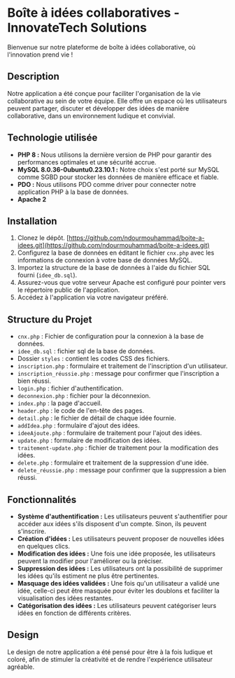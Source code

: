 # Boîte à idées collaboratives - InnovateTech Solutions

Bienvenue sur notre plateforme de boîte à idées collaborative, où l'innovation prend vie !

## Description

Notre application a été conçue pour faciliter l'organisation de la vie collaborative au sein de votre équipe. Elle offre un espace où les utilisateurs peuvent partager, discuter et développer des idées de manière collaborative, dans un environnement ludique et convivial.

## Technologie utilisée

- **PHP 8 :** Nous utilisons la dernière version de PHP pour garantir des performances optimales et une sécurité accrue.
- **MySQL 8.0.36-0ubuntu0.23.10.1 :** Notre choix s'est porté sur MySQL comme SGBD pour stocker les données de manière efficace et fiable.
- **PDO :** Nous utilisons PDO comme driver pour connecter notre application PHP à la base de données.
- **Apache 2**

## Installation

1. Clonez le dépôt. [https://github.com/ndourmouhammad/boite-a-idees.git](https://github.com/ndourmouhammad/boite-a-idees.git)
2. Configurez la base de données en éditant le fichier `cnx.php` avec les informations de connexion à votre base de données MySQL.
3. Importez la structure de la base de données à l'aide du fichier SQL fourni (`idee_db.sql`).
4. Assurez-vous que votre serveur Apache est configuré pour pointer vers le répertoire public de l'application.
5. Accédez à l'application via votre navigateur préféré.

## Structure du Projet

- `cnx.php` : Fichier de configuration pour la connexion à la base de données.
- `idee_db.sql` : fichier sql de la base de données.
- Dossier `styles` : contient les codes CSS des fichiers.
- `inscription.php` : formulaire et traitement de l'inscription d'un utilisateur.
- `inscription_réussie.php` : message pour confirmer que l'inscription a bien réussi.
- `login.php` : fichier d'authentification.
- `deconnexion.php` : fichier pour la déconnexion.
- `index.php` : la page d'accueil.
- `header.php` : le code de l'en-tête des pages.
- `detail.php` : le fichier de détail de chaque idée fournie.
- `addIdea.php` : formulaire d'ajout des idées.
- `ideeAjoute.php` : formulaire de traitement pour l'ajout des idées.
- `update.php` : formulaire de modification des idées.
- `traitement-update.php` : fichier de traitement pour la modification des idées.
- `delete.php` : formulaire et traitement de la suppression d'une idée.
- `delete_réussie.php` : message pour confirmer que la suppression a bien réussi.

## Fonctionnalités

- **Système d'authentification :** Les utilisateurs peuvent s'authentifier pour accéder aux idées s'ils disposent d'un compte. Sinon, ils peuvent s'inscrire.
- **Création d'idées :** Les utilisateurs peuvent proposer de nouvelles idées en quelques clics.
- **Modification des idées :** Une fois une idée proposée, les utilisateurs peuvent la modifier pour l'améliorer ou la préciser.
- **Suppression des idées :** Les utilisateurs ont la possibilité de supprimer les idées qu'ils estiment ne plus être pertinentes.
- **Masquage des idées validées :** Une fois qu'un utilisateur a validé une idée, celle-ci peut être masquée pour éviter les doublons et faciliter la visualisation des idées restantes.
- **Catégorisation des idées :** Les utilisateurs peuvent catégoriser leurs idées en fonction de différents critères.

## Design

Le design de notre application a été pensé pour être à la fois ludique et coloré, afin de stimuler la créativité et de rendre l'expérience utilisateur agréable.
